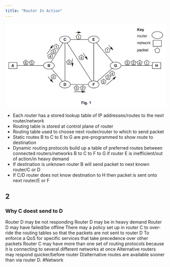 ```yaml
---
title: "Router In Action"
---
```

![rout](/Images/routersending.png)
- Each router has a stored lookup table of IP addresses/routes to the next router/network
- Routing table is stored at control plane of router
- Routing table used to choose next router/router to which to send packet
- Static routes B to C to E to G are pre-programmed to show route to destination
- Dynamic routing protocols build up a table of preferred routes between connected routers/networks
B to C to F to G if router E is inefficient/out of action/in heavy demand
- If destination is unknown router B will send packet to next known router/C or
D
- If C/D router does not know destination to H then packet is sent onto next
router/E or F


## 2
 

### Why C doest send to D
Router D may be not responding
Router D may be in heavy demand
Router D may have failed/be offline
There may a policy set up in router C to over-ride the routing tables so that
the packets are not sent to router D
To enforce a QoS for specific services that take precedence over other
packets
Router C may have more than one set of routing protocols because it is
connecting to several different networks at once
Alternative routers may respond quicker/before router D/alternative routes
are available sooner than via router D. 
#Network 